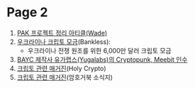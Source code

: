 # Page 2

1. [PAK 프로젝트 정리 아티클(Wade)](https://twitter.com/BanklessHQ/status/1507147313071988736)
2. [우크라이나 크립토 모금](https://twitter.com/BanklessHQ/status/1507147313071988736)(Bankless):&#x20;
   * &#x20;우크라이나 전쟁 원조를 위한 6,000만 달러 크립토 모금
3. [BAYC 제작사 유가랩스(Yugalabs)의 Cryptopunk, Meebit 인수](https://twitter.com/yugalabs/status/1502420714527334406)
4. [크립토 관련 매거진](http://holycrypto.news)(Holy Crypto)
5. [크립토 관련 매거진](https://cryptoturtles.substack.com/archive)(암호거북 소식지)
